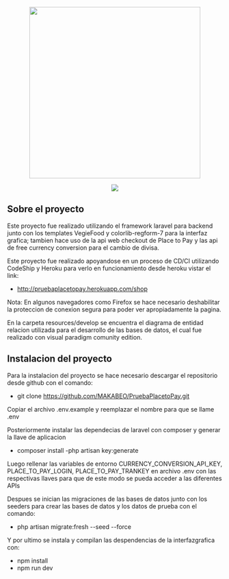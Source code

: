 <p align="center"><img src="https://res.cloudinary.com/dtfbvvkyp/image/upload/v1566331377/laravel-logolockup-cmyk-red.svg" width="400"></p>

<p align="center">
<img src="https://app.codeship.com/projects/c4a49330-63f1-0138-ec9d-4608fa381da8/status?branch=master" />
</p>

## Sobre el proyecto

Este proyecto fue realizado utilizando el framework laravel para backend junto con los templates VegieFood y 
colorlib-regform-7 para la interfaz grafica; tambien hace uso de la api web checkout de Place to Pay y las api de free 
currency conversion para el cambio de divisa.

Este proyecto fue realizado apoyandose en un proceso de CD/CI utilizando CodeShip y Heroku para verlo en funcionamiento 
desde heroku vistar el link:

- http://pruebaplacetopay.herokuapp.com/shop

Nota: En algunos navegadores como Firefox se hace necesario deshabilitar la proteccion de conexion segura para poder ver
apropiadamente la pagina.

En la carpeta resources/develop se encuentra el diagrama de entidad relacion utilizada para el desarrollo de las bases de datos,
el cual fue realizado con visual paradigm comunity edition.

## Instalacion del proyecto

Para la instalacion del proyecto se hace necesario descargar el repositorio desde github con el comando:

- git clone https://github.com/MAKABEO/PruebaPlacetoPay.git

Copiar el archivo .env.example y reemplazar el nombre para que se llame .env

Posteriormente instalar las dependecias de laravel con composer y generar la llave de aplicacion

- composer install
-php artisan key:generate

Luego rellenar las variables de entorno CURRENCY_CONVERSION_API_KEY, PLACE_TO_PAY_LOGIN, PLACE_TO_PAY_TRANKEY en archivo 
.env con las respectivas llaves para que de este modo se pueda acceder a las diferentes APIs

Despues se inician las migraciones de las bases de datos junto con los seeders para crear las bases de datos y los datos de prueba
con el comando:

- php artisan migrate:fresh --seed --force

Y por ultimo se instala y compilan las despendencias de la interfazgrafica con:

- npm install
- npm run dev

